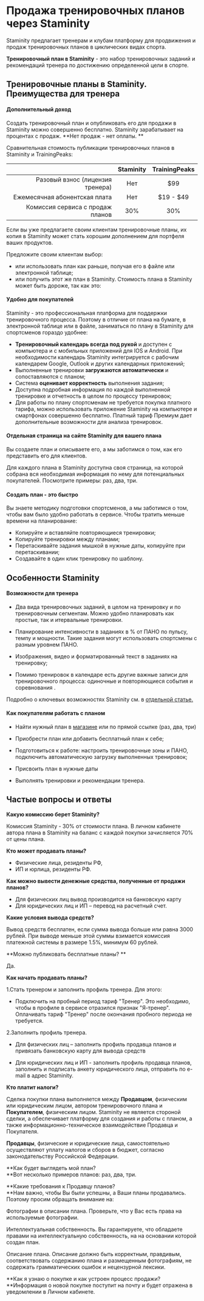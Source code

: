 # Продажа тренировочных планов через Staminity

Staminity предлагает тренерам и клубам платформу для продвижения и продаж тренировочных планов в циклических видах спорта.

**Тренировочный план в Staminity** - это набор тренировочных заданий и рекомендаций тренера по достижению определенной цели в спорте.

## Тренировочные планы в Staminity. Преимущества для тренера

#### Дополнительный доход

Создать тренировочный план и опубликовать его для продажи в Staminity можно совершенно бесплатно. Staminity зарабатывает на процентах с продаж. **Нет продаж - нет оплаты. **

Сравнительная стоимость публикации тренировочных планов в Staminity и TrainingPeaks:

|  | Staminity | TrainingPeaks |
| ---: | :---: | :---: |
| Разовый взнос \(лицензия тренера\) | Нет | $99 |
| Ежемесячная абонентская плата | Нет | $19 - $49 |
| Комиссия сервиса с продаж планов | 30% | 30% |

Если вы уже предлагаете своим клиентам тренировочные планы, их копия в Staminity может стать хорошим дополнением для портфеля ваших продуктов.

Предложите своим клиентам выбор:

* или использовать план как раньше, получая его в файле или электронной таблице;
* или получить этот же план в Staminity. Стоимость плана в Staminity может быть дороже, так как это:

#### Удобно для покупателей

Staminity - это профессиональная платформа для поддержки тренировочного процесса. Поэтому в отличие от плана на бумаге, в электронной таблице или в файле, заниматься по плану в Staminity для спортсменов гораздо удобнее:

* **Тренировочный календарь всегда под рукой** и доступен с компьютера и с мобильных приложений для IOS и Android. При необходимости календарь Staminity интегрируется с рабочим календарем Google, Outlook и других календарных приложений;
* Выполненные тренировки **загружаются автоматически** и сопоставляются с планом;
* Система **оценивает корректность** выполнения задания;
* Доступна подробная информация по каждой выполненной тренировке и отчетность в целом по процессу тренировок;
* Для работы по плану спортсменам не требуется покупка платного тарифа, можно использовать приложение Staminity на компьютере и смартфонах совершенно бесплатно. Платный тариф Премиум дает дополнительные возможности для анализа тренировок.

#### Отдельная страница на сайте Staminity для вашего плана

Вы создаете план и описываете его, а мы заботимся о том, как его представить его для клиентов.

Для каждого плана в Staminity доступна своя страница, на которой собрана вся необходимая информация по нему для потенциальных покупателей. Посмотрите примеры: раз, два, три.

#### Создать план - это быстро

Вы знаете методику подготовки спортсменов, а мы заботимся о том, чтобы вам было удобно работать в сервисе. Чтобы тратить меньше времени на планирование:

* Копируйте и вставляйте повторяющиеся тренировки;
* Копируйте тренировки между планами;
* Перетаскивайте задания мышкой в нужные даты, копируйте при перетаскивании;
* Создавайте в один клик тренировку по шаблону. 

## Особенности Staminity

#### Возможности для тренера

* Два вида тренировочных заданий, в целом на тренировку и по тренировочным сегментам. Можно удобно планировать как простые, так и итервальные тренировки.

* Планирование интенсивности в заданиях в % от ПАНО по пульсу, темпу и мощности. Такие задания могут использовать спортсмены с разным уровнем ПАНО.

* Изображения, видео и форматированный текст в заданиях на тренировку;

* Помимо тренировок в календаре есть другие важные записи для тренировочного процесса: одиночные и повторяющиеся события и соревнования .

Подробно о ключевых возможностях Staminity см. в [отдельной статье.](/about/staminity.md)

#### Как покупателям работать с планом

* Найти нужный план в [магазине](/ссылка) или по прямой ссылке \(раз, два, три\)

* Приобрести план или добавить бесплатный план к себе;

* Подготовиться к работе: настроить тренировочные зоны и ПАНО, подключить автоматическую загрузку выполненных тренировок;

* Присвоить план в нужные даты

* Выполнять тренировки и рекомендации тренера.

## Частые вопросы и ответы

**Какую комиссию берет Staminity?**

Комиссия Staminity - 30% от стоимости плана. В личном кабинете автора плана в Staminity на баланс с каждой покупки зачисляется 70% от цены плана.

**Кто может продавать планы?**

* Физические лица, резиденты РФ,
* ИП и юрлица, резиденты РФ.

**Как можно вывести денежные средства, полученные от продажи планов?**

* Для физических лиц вывод производится на банковскую карту
* Для юридических лиц и ИП – перевод на расчетный счет.

**Какие условия вывода средств?**

Вывод средств бесплатен, если сумма вывода больше или равна 3000 рублей. При выводе меньше этой суммы взимается комиссия платежной системы в размере 1.5%, минимум 60 рублей.

**Можно публиковать бесплатные планы? **

Да.

**Как начать продавать планы?**

1.Стать тренером и заполнить профиль тренера. Для этого:

* Подключить на пробный период тариф "Тренер". Это необходимо, чтобы в профиле в сервисе отразился признак "Я-тренер". Оплачивать тариф "Тренер" после окончания пробного периода не требуется.

2.Заполнить профиль тренера.

* Для физических лиц – заполнить профиль продавца планов и привязать банковскую карту для вывода средств

* Для юридических лиц и ИП - заполнить профиль продавца планов, заполнить и подписать анкету юридического лица, отправить по e-mail в адрес Staminity.

**Кто платит налоги?**

Сделка покупки плана выполняется между **Продавцом**, физическим или юридическим лицом, автором тренировочного плана и **Покупателем**, физическим лицом. Staminity не является стороной сделки, а обеспечивает платформу для создания и работы с планом, а также информационно-техническое взаимодействие Продавца и Покупателя. 

**Продавцы**, физические и юридические лица, самостоятельно осуществляют уплату налогов и сборов в бюджет, согласно законодательству Российской Федерации.

**Как будет выглядеть мой план?  
**Вот несколько примеров планов: раз, два, три.

**Какие требования к Продавцу планов?  
**Нам важно, чтобы Вы были успешны, а Ваши планы продавались. Поэтому просим обращать внимание на:

Фотографии в описании плана. Проверьте, что у Вас есть права на используемые фотографии. 

Интеллектуальная собственность. Вы гарантируете, что обладаете правами на интеллектуальную собственность, на на основании которой создан план. 

Описание плана. Описание должно быть корректным, правдивым, соответствовать содержанию плана и размещенным фотографиям, не содержать грамматических ошибок и нецензурной лексики.

**Как я узнаю о покупке и как устроен процесс продажи?  
**Информация о новой покупке поступит на почту и будет отражена в уведомлении в Личном кабинете. 

